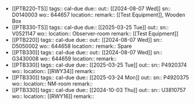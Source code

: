 - [[PTB220-TS]] 
  tags:: cal-due
  due:: 
  out:: [[2024-08-07 Wed]]
  sn:: D0140003
  wo:: 644657
  location:: 
  remark:: [[Test Equipment]], Wooden Box
- [[PTB330-TS]] 
  tags:: cal-due
  due:: [[2025-03-25 Tue]]
  out::
  sn:: V0521147
  wo:: 
  location:: Observer-room
  remark:: [[Test Equipment]]
- [[PTB220]] 
  tags:: cal-due
  due::
  out:: [[2024-08-07 Wed]]
  sn:: D5050002
  wo:: 644658
  location:: 
  remark:: Spare
- [[PTB330]] 
  tags:: cal-due
  due::
  out:: [[2024-08-07 Wed]]
  sn:: G3430008
  wo:: 644659
  location:: 
  remark::
- [[PTB330]] 
  tags:: cal-due
  due:: [[2025-03-25 Tue]]
  out::
  sn:: P4920374
  wo:: 
  location:: [[RWY34]]
  remark::
- [[PTB330]] 
  tags:: cal-due
  due:: [[2025-03-24 Mon]]
  out::
  sn:: P4920375
  wo:: 
  location:: NM-room
  remark::
- [[PTB330]] 
  tags:: cal-due
  due:: [[2024-10-03 Thu]]
  out::
  sn:: U3810757
  wo:: 
  location:: [[RWY16]] 
  remark::
